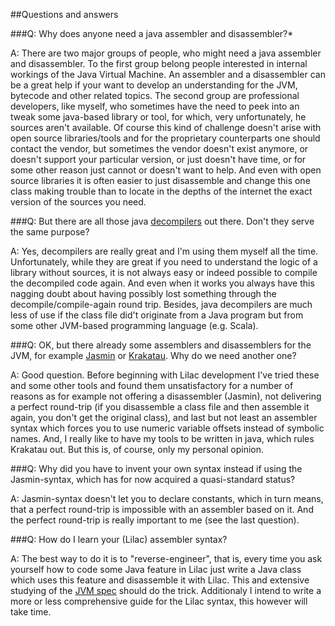 ##Questions and answers


###Q: Why does anyone need a java assembler and disassembler?*

A: There are two major groups of people, who might need a java assembler and disassembler.
To the first group belong people interested in internal workings of the Java Virtual Machine. An assembler and a disassembler can be a great help if your want to develop an understanding for the JVM,
bytecode and other related topics. The second group are professional developers, like myself,
who sometimes have the need to peek into an tweak some java-based library or tool, for which, very unfortunately,
he sources aren't available. Of course this kind of challenge doesn't arise with open source libraries/tools and for the proprietary counterparts
one should contact the vendor, but sometimes the vendor doesn't exist anymore, or doesn't support your particular version, or just doesn't have time,
or for some other reason just cannot or doesn't want to help. And even with open source libraries it is often easier to just disassemble and change this one class making trouble
than to locate in the depths of the internet the exact version of the sources you need.   

###Q: But there are all those java [decompilers](https://developer.jboss.org/people/ozizka/blog/2014/05/06/java-decompilers-a-sad-situation-of) out there. Don't they serve the same purpose?

A: Yes, decompilers are really great and I'm using them myself all the time. Unfortunately, while they are great if you need to understand the logic of a library without sources,
it is not always easy or indeed possible to compile the decompiled code again. And even when it works you always have this nagging doubt about having possibly lost something
through the decompile/compile-again round trip. Besides, java decompilers are much less of use if the class file did't originate from a Java program but from some other JVM-based programming language (e.g. Scala).


###Q: OK, but there already some assemblers and disassemblers for the JVM, for example [Jasmin](http://jasmin.sourceforge.net/) or [Krakatau](https://github.com/Storyyeller/Krakatau). Why do we need another one?

A: Good question. Before beginning with Lilac development I've tried these and some other tools and found them unsatisfactory for a number of reasons as for example not offering a disassembler (Jasmin),
not delivering a perfect round-trip (if you disassemble a class file and then assemble it again, you don't get the original class), and last but not least an assembler syntax which forces you to use numeric
variable offsets instead of symbolic names. And, I really like to have my tools to be written in java, which rules Krakatau out. But this is, of course, only my personal opinion.


###Q: Why did you have to invent your own syntax instead if using the Jasmin-syntax, which has for now acquired a quasi-standard status?

A: Jasmin-syntax doesn't let you to declare constants, which in turn means, that a perfect round-trip is impossible with an assembler based on it. And the perfect round-trip is really important to me (see the last question).

###Q: How do I learn your (Lilac) assembler syntax?

A: The best way to do it is to "reverse-engineer", that is, every time you ask yourself how to code some Java feature in Lilac just write a Java class which uses this feature and disassemble
it with Lilac. This and extensive studying of the [JVM spec](http://docs.oracle.com/javase/specs/jvms/se8/html/) should do the trick.
Additionaly I intend to write a more or less comprehensive guide for the Lilac syntax, this however will take time.